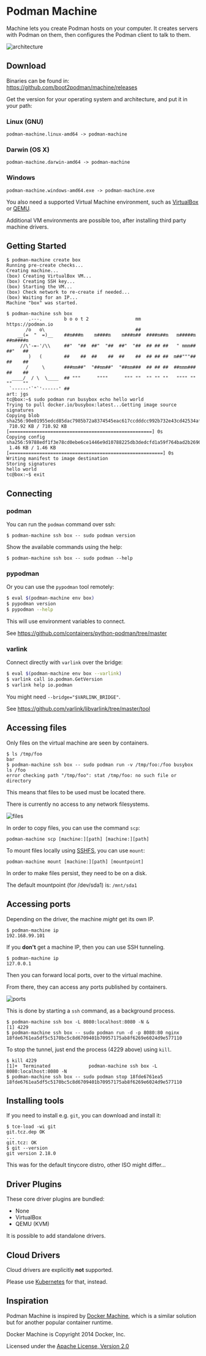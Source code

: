# Podman Machine

Machine lets you create Podman hosts on your computer.
It creates servers with Podman on them, then
configures the Podman client to talk to them.

![architecture](architecture.png)

## Download

Binaries can be found in: https://github.com/boot2podman/machine/releases

Get the version for your operating system and architecture, and put it in your path:

### Linux (GNU)

`podman-machine.linux-amd64 -> podman-machine`

### Darwin (OS X)

`podman-machine.darwin-amd64 -> podman-machine`

### Windows

`podman-machine.windows-amd64.exe -> podman-machine.exe`

You also need a supported Virtual Machine environment, such as [VirtualBox](https://virtualbox.org) or [QEMU](https://qemu.org).

Additional VM environments are possible too, after installing third party machine drivers.

## Getting Started

``` console
$ podman-machine create box
Running pre-create checks...
Creating machine...
(box) Creating VirtualBox VM...
(box) Creating SSH key...
(box) Starting the VM...
(box) Check network to re-create if needed...
(box) Waiting for an IP...
Machine "box" was started.
```

``` console
$ podman-machine ssh box
        .---.        b o o t 2                 mm             https://podman.io
       /o   o\                                 ##                              
    __(=  "  =)__    ##m###m    m####m    m###m##  ####m##m   m#####m  ##m####m
     //\'-=-'/\\     ##"  "##  ##"  "##  ##"  "##  ## ## ##   " mmm##  ##"   ##
        )   (        ##    ##  ##    ##  ##    ##  ## ## ##  m##"""##  ##    ##
       /     \       ###mm##"  "##mm##"  "##mm###  ## ## ##  ##mmm###  ##    ##
  ____/  / \  \____  ## """      """"      """ ""  "" "" ""   """" ""  ""    ""
 `------'`"`'------' ##                                                art: jgs
tc@box:~$ sudo podman run busybox echo hello world
Trying to pull docker.io/busybox:latest...Getting image source signatures
Copying blob sha256:90e01955edcd85dac7985b72a8374545eac617ccdddcc992b732e43cd42534af
 710.92 KB / 710.92 KB [====================================================] 0s
Copying config sha256:59788edf1f3e78cd0ebe6ce1446e9d10788225db3dedcfd1a59f764bad2b2690
 1.46 KB / 1.46 KB [========================================================] 0s
Writing manifest to image destination
Storing signatures
hello world
tc@box:~$ exit
```

## Connecting


### podman

You can run the `podman` command over ssh:

``` console
$ podman-machine ssh box -- sudo podman version
```

Show the available commands using the help:

``` console
$ podman-machine ssh box -- sudo podman --help
```

### pypodman

Or you can use the `pypodman` tool remotely:

``` bash
$ eval $(podman-machine env box)
$ pypodman version
$ pypodman --help
```

This will use environment variables to connect.

See https://github.com/containers/python-podman/tree/master

### varlink

Connect directly with `varlink` over the bridge:

``` bash
$ eval $(podman-machine env box --varlink)
$ varlink call io.podman.GetVersion
$ varlink help io.podman
```

You might need `--bridge="$VARLINK_BRIDGE"`.

See https://github.com/varlink/libvarlink/tree/master/tool

## Accessing files

Only files on the virtual machine are seen by containers.

``` console
$ ls /tmp/foo
bar
$ podman-machine ssh box -- sudo podman run -v /tmp/foo:/foo busybox ls /foo
error checking path "/tmp/foo": stat /tmp/foo: no such file or directory
```

This means that files to be used must be located there.

There is currently no access to any network filesystems.

![files](files.png)

In order to copy files, you can use the command `scp`:

``` console
podman-machine scp [machine:][path] [machine:][path]
```

To mount files locally using [SSHFS](https://github.com/libfuse/sshfs), you can use `mount`:

``` console
podman-machine mount [machine:][path] [mountpoint]
```

In order to make files persist, they need to be on a disk.

The default mountpoint (for /dev/sda1) is: `/mnt/sda1`

## Accessing ports

Depending on the driver, the machine _might_ get its own IP.

``` console
$ podman-machine ip
192.168.99.101
```

If you **don't** get a machine IP, then you can use SSH tunneling.

``` console
$ podman-machine ip
127.0.0.1
```

Then you can forward local ports, over to the virtual machine.

From there, they can access any ports published by containers.

![ports](ports.png)

This is done by starting a `ssh` command, as a background process.

``` console
$ podman-machine ssh box -L 8080:localhost:8080 -N &
[1] 4229
$ podman-machine ssh box -- sudo podman run -d -p 8080:80 nginx
18fde6761ea5df5c5170bc5c8d6709401b70957175ab8f6269e6024d9e577110
```

To stop the tunnel, just end the process (4229 above) using `kill`.

``` console
$ kill 4229
[1]+  Terminated              podman-machine ssh box -L 8080:localhost:8080 -N
$ podman-machine ssh box -- sudo podman stop 18fde6761ea5
18fde6761ea5df5c5170bc5c8d6709401b70957175ab8f6269e6024d9e577110
```

## Installing tools

If you need to install e.g. `git`, you can download and install it:

``` console
$ tce-load -wi git
git.tcz.dep OK
...
git.tcz: OK
$ git --version
git version 2.18.0
```

This was for the default tinycore distro, other ISO might differ...

## Driver Plugins

These core driver plugins are bundled:

* None
* VirtualBox
* QEMU (KVM)

It is possible to add standalone drivers.

## Cloud Drivers

Cloud drivers are explicitly **not** supported.

Please use [Kubernetes](https://kubernetes.io) for that, instead.

## Inspiration

Podman Machine is inspired by [Docker Machine](https://github.com/docker/machine), which is
a similar solution but for another popular container runtime.

Docker Machine is Copyright 2014 Docker, Inc.

Licensed under the [Apache License, Version 2.0](http://www.apache.org/licenses/LICENSE-2.0)
